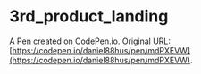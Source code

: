 # 3rd_product_landing

A Pen created on CodePen.io. Original URL: [https://codepen.io/daniel88hus/pen/mdPXEVW](https://codepen.io/daniel88hus/pen/mdPXEVW).


